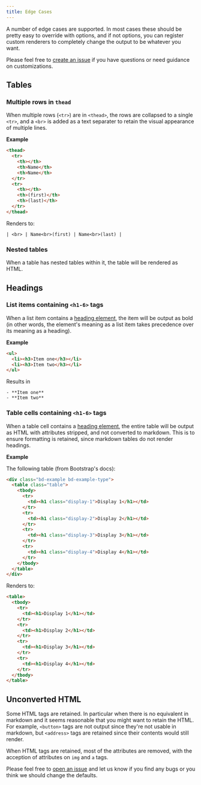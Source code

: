 ```yaml
---
title: Edge Cases
---
```



A number of edge cases are supported. In most cases these should be pretty easy to override with options, and if not options, you can register custom renderers to completely change the output to be whatever you want.

Please feel free to [create an issue]({{@site.bugs.url}}) if you have questions or need guidance on customizations.

## Tables

### Multiple rows in `thead`

When multiple rows (`<tr>`) are in `<thead>`, the rows are collapsed to a single `<tr>`, and a `<br>` is added as a text separater to retain the visual appearance of multiple lines.

**Example**

```html
<thead>
  <tr>
    <th></th>
    <th>Name</th>
    <th>Name</th>
  </tr>
  <tr>
    <th></th>
    <th>(first)</th>
    <th>(last)</th>
  </tr>
</thead>
```

Renders to:

```
| <br> | Name<br>(first) | Name<br>(last) |
```

### Nested tables

When a table has nested tables within it, the table will be rendered as HTML.

## Headings

### List items containing `<h1-6>` tags

When a list item contains a [heading element](https://developer.mozilla.org/en-US/docs/Web/HTML/Element/Heading_Elements), the item will be output as bold (in other words, the element's meaning as a list item takes precedence over its meaning as a heading).

**Example**

```html
<ul>
  <li><h3>Item one</h3></li>
  <li><h3>Item two</h3></li>
</ul>
```

Results in

```
- **Item one**
- **Item two**
```

### Table cells containing `<h1-6>` tags

When a table cell contains a [heading element](https://developer.mozilla.org/en-US/docs/Web/HTML/Element/Heading_Elements), the entire table will be output as HTML with attributes stripped, and not converted to markdown. This is to ensure formatting is retained, since markdown tables do not render headings.

**Example**

The following table (from Bootstrap's docs):

```html
<div class="bd-example bd-example-type">
  <table class="table">
    <tbody>
      <tr>
        <td><h1 class="display-1">Display 1</h1></td>
      </tr>
      <tr>
        <td><h1 class="display-2">Display 2</h1></td>
      </tr>
      <tr>
        <td><h1 class="display-3">Display 3</h1></td>
      </tr>
      <tr>
        <td><h1 class="display-4">Display 4</h1></td>
      </tr>
    </tbody>
  </table>
</div>
```

Renders to:

```html
<table>
  <tbody>
    <tr>
      <td><h1>Display 1</h1></td>
    </tr>
    <tr>
      <td><h1>Display 2</h1></td>
    </tr>
    <tr>
      <td><h1>Display 3</h1></td>
    </tr>
    <tr>
      <td><h1>Display 4</h1></td>
    </tr>
  </tbody>
</table>
```

## Unconverted HTML

Some HTML tags are retained. In particular when there is no equivalent in markdown and it seems reasonable that you might want to retain the HTML. For example, `<button>` tags are not output since they're not usable in markdown, but `<address>` tags are retained since their contents would still render.

When HTML tags are retained, most of the attributes are removed, with the acception of attributes on `img` and `a` tags.

Please feel free to [open an issue]({{@site.bugs.url}}) and let us know if you find any bugs or you think we should change the defaults.
